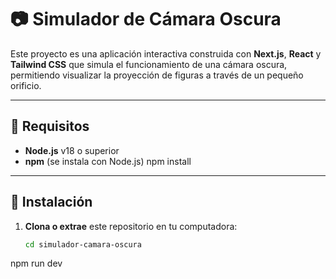 # 📷 Simulador de Cámara Oscura

Este proyecto es una aplicación interactiva construida con **Next.js**, **React** y **Tailwind CSS** que simula el funcionamiento de una cámara oscura, permitiendo visualizar la proyección de figuras a través de un pequeño orificio.

---

## 🧱 Requisitos

- **Node.js** v18 o superior  
- **npm** (se instala con Node.js)
    npm install


---

## 🚀 Instalación

1. **Clona o extrae** este repositorio en tu computadora:

   ```bash
   cd simulador-camara-oscura

npm run dev
